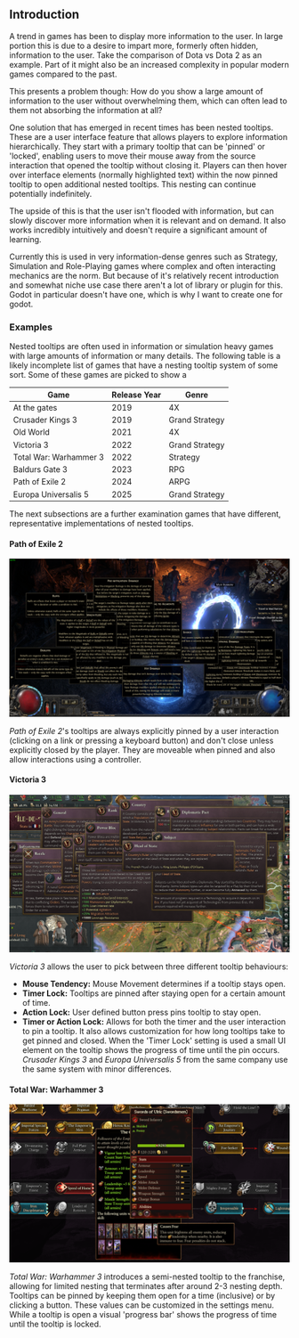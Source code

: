 ## Introduction

A trend in games has been to display more information to the user. In large portion this is due to a desire to impart more, formerly often hidden, information to the user. Take the comparison of Dota vs Dota 2 as an example. Part of it might also be an increased complexity in popular modern games compared to the past.

This presents a problem though: How do you show a large amount of information to the user without overwhelming them, which can often lead to them not absorbing the information at all?

One solution that has emerged in recent times has been nested tooltips. These are a user interface feature that allows players to explore information hierarchically. They start with a primary tooltip that can be 'pinned' or 'locked', enabling users to move their mouse away from the source interaction that opened the tooltip without closing it. Players can then hover over interface elements (normally highlighted text) within the now pinned tooltip to open additional nested tooltips. This nesting can continue potentially indefinitely.

The upside of this is that the user isn't flooded with information, but can slowly discover more information when it is relevant and on demand. It also works incredibly intuitively and doesn't require a significant amount of learning.

Currently this is used in very information-dense genres such as Strategy, Simulation and Role-Playing games where complex and often interacting mechanics are the norm. But because of it's relatively recent introduction and somewhat niche use case there aren't a lot of library or plugin for this. Godot in particular doesn't have one, which is why I want to create one for godot.

### Examples

Nested tooltips are often used in information or simulation heavy games with large amounts of information or many details. The following table is a likely incomplete list of games that have a nesting tooltip system of some sort. Some of these games are picked to show a 

| Game                   | Release Year | Genre          |
| ---------------------- | ------------ | -------------- |
| At the gates           | 2019         | 4X             |
| Crusader Kings 3       | 2019         | Grand Strategy |
| Old World              | 2021         | 4X             |
| Victoria 3             | 2022         | Grand Strategy |
| Total War: Warhammer 3 | 2022         | Strategy       |
| Baldurs Gate 3         | 2023         | RPG            |
| Path of Exile 2        | 2024         | ARPG           |
| Europa Universalis 5   | 2025         | Grand Strategy |
The next subsections are a further examination games that have different, representative implementations of nested tooltips.

#### Path of Exile 2

![Screenshot of Path of Exile 2](path_of_exile_2_2024.png)

*Path of Exile 2*'s tooltips are always explicitly pinned by a user interaction (clicking on a link or pressing a keyboard button) and don't close unless explicitly closed by the player. They are moveable when pinned and also allow interactions using a controller.

#### Victoria 3

![Screenshot of Victoria 3](victoria_3_2022_tooltips.png)

*Victoria 3* allows the user to pick between three different tooltip behaviours:
- **Mouse Tendency:** Mouse Movement determines if a tooltip stays open.
- **Timer Lock:** Tooltips are pinned after staying open for a certain amount of time.
- **Action Lock:** User defined button press pins tooltip to stay open.
- **Timer or Action Lock:** Allows for both the timer and the user interaction to pin a tooltip.
It also allows customization for how long tooltips take to get pinned and closed. When the 'Timer Lock' setting is used a small UI element on the tooltip shows the progress of time until the pin occurs.
*Crusader Kings 3* and *Europa Universalis 5* from the same company use the same system with minor differences.

#### Total War: Warhammer 3

![Screenshot of Total War: Warhammer 3](warhammer_3_2022.png)

*Total War: Warhammer 3* introduces a semi-nested tooltip to the franchise, allowing for limited nesting that terminates after around 2-3 nesting depth. Tooltips can be pinned by keeping them open for a time (inclusive) or by clicking a button. These values can be customized in the settings menu. While a tooltip is open a visual 'progress bar' shows the progress of time until the tooltip is locked.